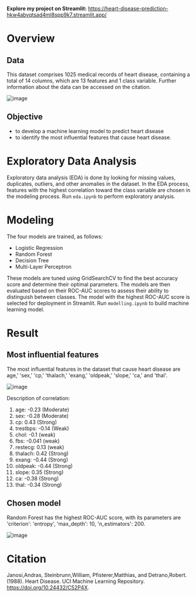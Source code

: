 **Explore my project on Streamlit:** https://heart-disease-prediction-hkw4abvqtsad4ml8spp9k7.streamlit.app/
# Overview
  ## Data
  This dataset comprises 1025 medical records of heart disease, containing a total of 14 columns, which are 13 features and 1 class variable. Further information about the data can be accessed on the citation.
  
  ![image](https://github.com/imandreans/Heart-Disease-Prediction/assets/69078720/13f5667e-9301-494d-a07c-bd96e1c7a6ff)

      
  ## Objective
  - to develop a machine learning model to predict heart disease
  - to identify the most influential features that cause heart disease.
# Exploratory Data Analysis
Exploratory data analysis (EDA) is done by looking for missing values, duplicates, outliers, and other anomalies in the dataset. In the EDA process, features with the highest correlation toward the class variable are chosen in the modeling process. Run `eda.ipynb` to perform exploratory analysis.

# Modeling
The four models are trained, as follows:
- Logistic Regression
- Random Forest
- Decision Tree
- Multi-Layer Perceptron

These models are tuned using GridSearchCV to find the best accuracy score and determine their optimal parameters. The models are then evaluated based on their ROC-AUC scores to assess their ability to distinguish between classes. The model with the highest ROC-AUC score is selected for deployment in Streamlit. Run `modelling.ipynb` to build machine learning model.

# Result
## Most influential features
The most influential features in the dataset that cause heart disease are age,' 'sex,' 'cp,' 'thalach,' 'exang,' 'oldpeak,' 'slope,' 'ca,' and 'thal'.

![image](https://github.com/imandreans/Heart-Disease-Prediction/assets/69078720/93e9f0e9-9d97-4877-b63b-7ce4234eb740)

Description of correlation:
1. age: -0.23 (Moderate)
2. sex: -0.28 (Moderate)
3. cp: 0.43 (Strong)
4. trestbps: -0.14 (Weak)
5. chol: -0.1 (weak)
6. fbs: -0.041 (weak)
7. restecg: 0.13 (weak)
8. thalach: 0.42 (Strong)
9. exang: -0.44 (Strong)
10. oldpeak: -0.44 (Strong)
11. slope: 0.35 (Strong)
12. ca: -0.38 (Strong)
13. thal: -0.34 (Strong)


## Chosen model
Random Forest has the highest ROC-AUC score, with its parameters are 'criterion': 'entropy', 'max_depth': 10, 'n_estimators': 200.

![image](https://github.com/imandreans/Heart-Disease-Prediction/assets/69078720/78ee8d59-14ea-4dd1-bfbb-37d0e50b266d)

# Citation
Janosi,Andras, Steinbrunn,William, Pfisterer,Matthias, and Detrano,Robert. (1988). Heart Disease. UCI Machine Learning Repository. https://doi.org/10.24432/C52P4X.
